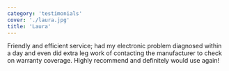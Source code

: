 ```yaml
---
category: 'testimonials'
cover: './laura.jpg'
title: 'Laura'
---
```


Friendly and efficient service; had my electronic problem diagnosed within a day and even did extra leg work of contacting the manufacturer to check on warranty coverage. Highly recommend and definitely would use again!
